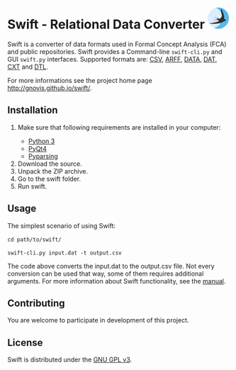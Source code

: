 # **Swift - Relational Data Converter** ![](swift_fca/resources/images/swift_icon.ico?raw=true "Swift FCA")

Swift is a converter of data formats used in Formal Concept Analysis (FCA) and public repositories. Swift provides a Command-line `swift-cli.py` and GUI `swift.py` interfaces. Supported formats are: [CSV](https://en.wikipedia.org/wiki/Comma-separated_values),
[ARFF](http://weka.wikispaces.com/ARFF+%28book+version%29),
[DATA](http://www.cs.washington.edu/dm/vfml/appendixes/c45.htm),
[DAT](http://fcalgs.sourceforge.net/format.html),
[CXT](http://www.upriss.org.uk/fca/fcafileformats.html#Burmeister) and
[DTL](http://gnovis.github.io/swift/manual.html#dtl).

For more informations see the project home page http://gnovis.github.io/swift/.

## Installation

<ol>
<li>Make sure that following requirements are installed in your computer:</li>
<ul>
<li>
<a href="https://www.python.org/">Python 3</a>
</li>
<li>
<a href="http://www.riverbankcomputing.co.uk/software/pyqt/intro">PyQt4</a>
</li>
<li>
<a href="https://pyparsing.wikispaces.com/">Pyparsing</a>
</li>
</ul>
<li>Download the source.</li>
<li>Unpack the ZIP archive.</li>
<li>Go to the swift folder.</li>
<li>Run swift.</li>
</ol>

## Usage
The simplest scenario of using Swift:

```
cd path/to/swift/
```

```
swift-cli.py input.dat -t output.csv
```
The code above converts the input.dat to the output.csv file. Not every conversion can be used that way, some of them requires additional arguments. For more information about Swift functionality, see the [manual](http://gnovis.github.io/swift/manual.html).

## Contributing
You are welcome to participate in development of this project.

## License
Swift is distributed under the [GNU GPL v3](http://www.gnu.org/licenses/gpl-3.0.html). 
